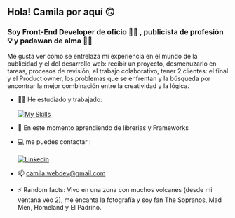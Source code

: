 ## Hola!  Camila por aquí 🙃

### Soy  **Front-End Developer** de oficio :woman_technologist: , publicista de profesión :bulb: y padawan de alma :woman_student:

Me gusta ver como se entrelaza mi experiencia en el mundo de la publicidad y el del desarrollo web: recibir un proyecto, desmenuzarlo en tareas, procesos de revisión, el trabajo colaborativo, tener 2 clientes: el final y el Product owner, los problemas que se enfrentan y la búsqueda por encontrar la mejor combinación entre la creatividad y la lógica. 


- :construction_worker_woman: He estudiado y trabajado:<br><br>
[![My Skills](https://skillicons.dev/icons?i=js,html,css,nodejs,firebase,figma)](https://skillicons.dev)

- 🌱 En este momento aprendiendo de librerias y Frameworks 
 
- 💻 me puedes contactar :<br><br>
[![Linkedin](https://skillicons.dev/icons?i=linkedin)](https://www.linkedin.com/in/camila-cami-flores-043b9832/)

- 📫 camila.webdev@gmail.com

- ⚡ Random facts: Vivo en una zona con muchos volcanes (desde mi ventana veo 2), me encanta la fotografía y soy fan The Sopranos, Mad Men, Homeland y El Padrino.


